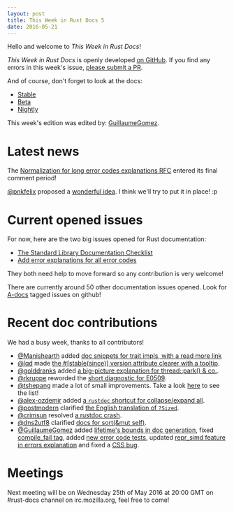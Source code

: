 ```yaml
---
layout: post
title: This Week in Rust Docs 5
date: 2016-05-21
---
```


Hello and welcome to *This Week in Rust Docs*!

*This Week in Rust Docs* is openly developed [on GitHub](https://github.com/GuillaumeGomez/this-week-in-rust-docs).
If you find any errors in this week's issue, [please submit a PR](https://github.com/GuillaumeGomez/this-week-in-rust-docs/pulls).

And of course, don't forget to look at the docs:

* [Stable](https://doc.rust-lang.org/std/)
* [Beta](http://doc.rust-lang.org/beta/std/)
* [Nightly](http://doc.rust-lang.org/nightly/std/)

This week's edition was edited by: [GuillaumeGomez](https://github.com/GuillaumeGomez).

# Latest news

The [Normalization for long error codes explanations RFC](https://github.com/rust-lang/rfcs/pull/1567) entered its final comment period!

[@pnkfelix](https://github.com/pnkfelix) proposed a [wonderful idea](https://github.com/rust-lang/rust/pull/33675#issuecomment-219609913). I think we'll try to put it in place! :p

# Current opened issues

For now, here are the two big issues opened for Rust documentation:

 * [The Standard Library Documentation Checklist](https://github.com/rust-lang/rust/issues/29329)
 * [Add error explanations for all error codes](https://github.com/rust-lang/rust/issues/32777)

They both need help to move forward so any contribution is very welcome!

There are currently around 50 other documentation issues opened. Look for [A-docs](https://github.com/rust-lang/rust/issues?q=is%3Aopen+is%3Aissue+label%3AA-docs) tagged issues on github!

# Recent doc contributions

We had a busy week, thanks to all contributors!

* [@Manishearth](https://github.com/Manishearth) added [doc snippets for trait impls, with a read more link](https://github.com/rust-lang/rust/pull/33679)
* [@lqd](https://github.com/lqd) made [the #[stable(since)] version attribute clearer with a tooltip](https://github.com/rust-lang/rust/pull/33705).
* [@golddranks](https://github.com/golddranks) added [a big-picture explanation for thread::park() & co.](https://github.com/rust-lang/rust/pull/33665).
* [@rkruppe](https://github.com/rkruppe) reworded the [short diagnostic for E0509](https://github.com/rust-lang/rust/pull/33676).
* [@tshepang](https://github.com/tshepang) made a lot of small improvements. Take a look [here](https://github.com/rust-lang/rust/pulls?utf8=%E2%9C%93&q=is%3Apr+is%3Aclosed+33603+33604+33605+33633+33634+33635) to see the list!
* [@alex-ozdemir](https://github.com/alex-ozdemir) added [a `rustdoc` shortcut for collapse/expand all](https://github.com/rust-lang/rust/pull/33765).
* [@postmodern](https://github.com/postmodern) clarified [the English translation of `?Sized`](https://github.com/rust-lang/rust/pull/33746).
* [@crimsun](https://github.com/crimsun) resolved [a rustdoc crash](https://github.com/rust-lang/rust/pull/33702).
* [@dns2utf8](https://github.com/dns2utf8) clarified [docs for sort(&mut self)](https://github.com/rust-lang/rust/pull/33746).
* [@GuillaumeGomez](https://github.com/GuillaumeGomez) added [lifetime's bounds in doc generation](https://github.com/rust-lang/rust/pull/33656), fixed [compile_fail tag](https://github.com/rust-lang/rust/pull/33793), added [new error code tests](https://github.com/rust-lang/rust/pull/33781), updated [repr_simd feature in errors explanation](https://github.com/rust-lang/rust/pull/33779) and fixed a [CSS bug](https://github.com/rust-lang/rust/pull/33673).

# Meetings

Next meeting will be on Wednesday 25th of May 2016 at 20:00 GMT on #rust-docs channel on irc.mozilla.org, feel free to come!
